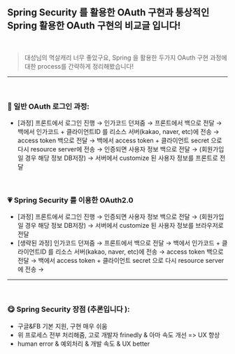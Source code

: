 ## Spring Security 를 활용한 OAuth 구현과 통상적인 Spring 활용한 OAuth 구현의 비교글 입니다!

<br>

> 대성님의 멱살캐리 너무 좋았구요, Spring 을 활용한 두가지 OAuth 구현 과정에 대한 process를 간략하게 정리해봤습니다!

------

<br>

### 🙉 일반 OAuth 로그인 과정:

- [과정] 프론트에서 로그인 진행 → 인가코드 던져줌 → 프론트에서 백으로 전달 → 백에서 인가코드 + 클라이언트ID 를 리소스 서버(kakao, naver, etc)에 전송 → access token 백으로 전달 → 백에서 access token + 클라이언트 secret 으로 다시 resource server에 전송 → 인증되면 사용자 정보 백으로 전달 → (회원가입일 경우 해당 정보 DB저장) → 서버에서 customize 된 사용자 정보를 프론트로 전달

<br>

### 💗 Spring Security 를 이용한 OAuth2.0

- [과정] 프론트에서 로그인 진행 → 인증되면 사용자 정보 백으로 전달 → (회원가입일 경우 해당 정보 DB저장) → 서버에서 customize 된 사용자 정보를 브라우저로 전달
- [생략된 과정] 인가코드 던져줌 → 프론트에서 백으로 전달 → 백에서 인가코드 + 클라이언트ID 를 리소스 서버(kakao, naver, etc)에 전송 → access token 백으로 전달 → 백에서 access token + 클라이언트 secret 으로 다시 resource server에 전송 →

------

<br>

### 😋 Spring Security 장점 (추론입니다 ):

- 구글&FB 기본 지원, 구현 매우 쉬움
- 위 프로세스 전부 처리해줌, 고로 개발자 frinedly & 아마 속도 개선 => UX 향상
- human error & 예외처리 & 개발 속도 & UX better